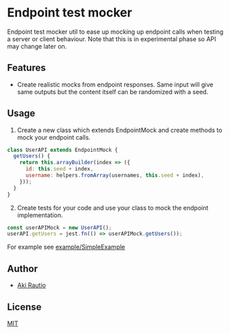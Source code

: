 # Endpoint test mocker

Endpoint test mocker util to ease up mocking up endpoint calls when testing a server or client behaviour. Note that this is in experimental phase so API may change later on.

## Features

- Create realistic mocks from endpoint responses. Same input will give same outputs but the content itself can be randomized with a seed.

## Usage

1. Create a new class which extends EndpointMock and create methods to mock your endpoint calls.

```javascript
class UserAPI extends EndpointMock {
  getUsers() {
    return this.arrayBuilder(index => ({
      id: this.seed + index,
      username: helpers.fromArray(usernames, this.seed + index),
    }));
  }
}
```

2. Create tests for your code and use your class to mock the endpoint implementation.

```javascript
const userAPIMock = new UserAPI();
userAPI.getUsers = jest.fn(() => userAPIMock.getUsers());
```

For example see [example/SimpleExample](https://github.com/ARautio/endpoint-test-mocker/tree/master/examples/SimpleExample)

## Author

- [Aki Rautio](https://twitter.com/akirautio)

## License

[MIT](https://oss.ninja/mit?organization=Aki%20Rautio)
